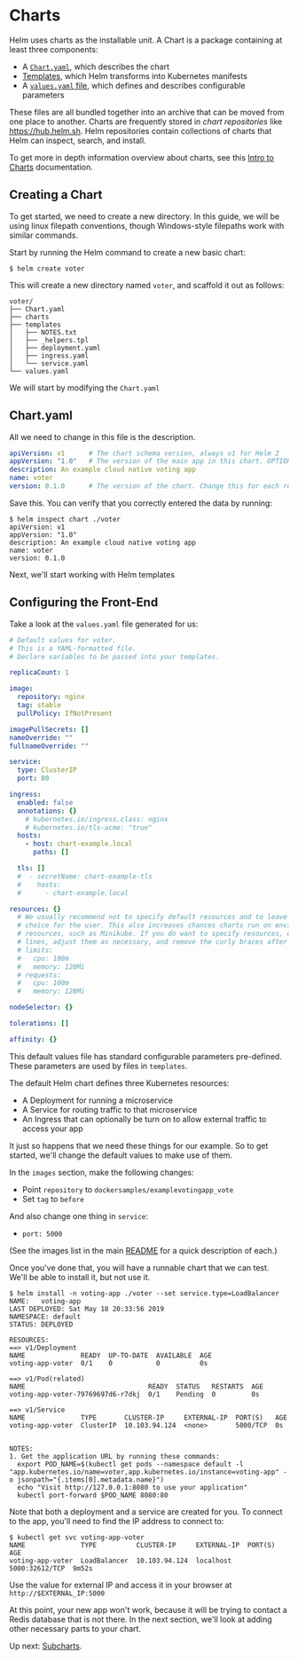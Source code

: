 # Charts

Helm uses charts as the installable unit. A Chart is a package containing at least three components:

- A [`Chart.yaml`](https://docs.helm.sh/developing_charts#the-chart-yaml-file), which describes the chart
- [Templates](https://docs.helm.sh/developing_charts#template-files), which Helm transforms into Kubernetes manifests
- A [`values.yaml` file](https://docs.helm.sh/developing_charts#templates-and-values), which defines and describes configurable parameters

These files are all bundled together into an archive that can be moved from one place to another. Charts are frequently stored in _chart repositories_ like <https://hub.helm.sh>. Helm repositories contain collections of charts that Helm can inspect, search, and install.

To get more in depth information overview about charts, see this [Intro to Charts](https://docs.helm.sh/developing_charts/#charts) documentation.

## Creating a Chart

To get started, we need to create a new directory. In this guide, we will be using linux filepath conventions, though Windows-style filepaths work with similar commands.

Start by running the Helm command to create a new basic chart:

```console
$ helm create voter
```

This will create a new directory named `voter`, and scaffold it out as follows:

```text
voter/
├── Chart.yaml
├── charts
├── templates
│   ├── NOTES.txt
│   ├── _helpers.tpl
│   ├── deployment.yaml
│   ├── ingress.yaml
│   └── service.yaml
└── values.yaml
```

We will start by modifying the `Chart.yaml`

## Chart.yaml

All we need to change in this file is the description.

```yaml
apiVersion: v1      # The chart schema version, always v1 for Helm 2
appVersion: "1.0"   # The version of the main app in this chart. OPTIONAL
description: An example cloud native voting app
name: voter
version: 0.1.0      # The version of the chart. Change this for each release.
```

Save this. You can verify that you correctly entered the data by running:

```console
$ helm inspect chart ./voter
apiVersion: v1
appVersion: "1.0"
description: An example cloud native voting app
name: voter
version: 0.1.0
```

Next, we'll start working with Helm templates

## Configuring the Front-End

Take a look at the `values.yaml` file generated for us:

```yaml
# Default values for voter.
# This is a YAML-formatted file.
# Declare variables to be passed into your templates.

replicaCount: 1

image:
  repository: nginx
  tag: stable
  pullPolicy: IfNotPresent

imagePullSecrets: []
nameOverride: ""
fullnameOverride: ""

service:
  type: ClusterIP
  port: 80

ingress:
  enabled: false
  annotations: {}
    # kubernetes.io/ingress.class: nginx
    # kubernetes.io/tls-acme: "true"
  hosts:
    - host: chart-example.local
      paths: []

  tls: []
  #  - secretName: chart-example-tls
  #    hosts:
  #      - chart-example.local

resources: {}
  # We usually recommend not to specify default resources and to leave this as a conscious
  # choice for the user. This also increases chances charts run on environments with little
  # resources, such as Minikube. If you do want to specify resources, uncomment the following
  # lines, adjust them as necessary, and remove the curly braces after 'resources:'.
  # limits:
  #   cpu: 100m
  #   memory: 128Mi
  # requests:
  #   cpu: 100m
  #   memory: 128Mi

nodeSelector: {}

tolerations: []

affinity: {}
```

This default values file has standard configurable parameters pre-defined. These parameters are used by files in `templates`.

The default Helm chart defines three Kubernetes resources:

- A Deployment for running a microservice
- A Service for routing traffic to that microservice
- An Ingress that can optionally be turn on to allow external traffic to access your app

It just so happens that we need these things for our example. So to get started, we'll change the default values to make use of them.

In the `images` section, make the following changes:

- Point `repository` to `dockersamples/examplevotingapp_vote`
- Set `tag` to `before`

And also change one thing in `service`:

- `port: 5000`

(See the images list in the main [README](../README.md) for a quick description of each.)

Once you've done that, you will have a runnable chart that we can test. We'll be able to install it, but not use it.

```console
$ helm install -n voting-app ./voter --set service.type=LoadBalancer
NAME:   voting-app
LAST DEPLOYED: Sat May 18 20:33:56 2019
NAMESPACE: default
STATUS: DEPLOYED

RESOURCES:
==> v1/Deployment
NAME              READY  UP-TO-DATE  AVAILABLE  AGE
voting-app-voter  0/1    0           0          0s

==> v1/Pod(related)
NAME                               READY  STATUS   RESTARTS  AGE
voting-app-voter-79769697d6-r7dkj  0/1    Pending  0         0s

==> v1/Service
NAME              TYPE       CLUSTER-IP     EXTERNAL-IP  PORT(S)   AGE
voting-app-voter  ClusterIP  10.103.94.124  <none>       5000/TCP  0s


NOTES:
1. Get the application URL by running these commands:
  export POD_NAME=$(kubectl get pods --namespace default -l "app.kubernetes.io/name=voter,app.kubernetes.io/instance=voting-app" -o jsonpath="{.items[0].metadata.name}")
  echo "Visit http://127.0.0.1:8080 to use your application"
  kubectl port-forward $POD_NAME 8080:80
```

Note that both a deployment and a service are created for you. To connect to the
app, you'll need to find the IP address to connect to:

```console
$ kubectl get svc voting-app-voter
NAME              TYPE          CLUSTER-IP     EXTERNAL-IP  PORT(S)         AGE
voting-app-voter  LoadBalancer  10.103.94.124  localhost    5000:32612/TCP  9m52s
```

Use the value for external IP and access it in your browser at
`http://$EXTERNAL_IP:5000`

At this point, your new app won't work, because it will be trying to contact a Redis database that is not there. In the next section, we'll look at adding other necessary parts to your chart.

Up next: [Subcharts](../04-subcharts/).

